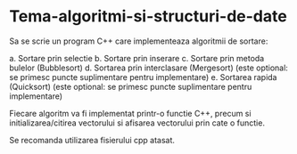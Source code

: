 # Tema-algoritmi-si-structuri-de-date

Sa se scrie un program C++ care implementeaza algoritmii de sortare:

a. Sortare prin selectie
b. Sortare prin inserare
c. Sortare prin metoda bulelor (Bubblesort)
d. Sortarea prin interclasare (Mergesort) (este optional: se primesc puncte suplimentare pentru implementare)
e. Sortarea rapida (Quicksort) (este optional: se primesc puncte suplimentare pentru implementare)

Fiecare algoritm va fi implementat printr-o functie C++, precum si initializarea/citirea vectorului si afisarea vectorului prin cate o functie.

Se recomanda utilizarea fisierului cpp atasat.